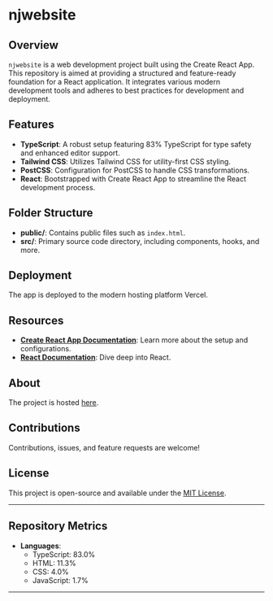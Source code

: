 # njwebsite

## Overview
`njwebsite` is a web development project built using the Create React App. This repository is aimed at providing a structured and feature-ready foundation for a React application. It integrates various modern development tools and adheres to best practices for development and deployment.

## Features
- **TypeScript**: A robust setup featuring 83% TypeScript for type safety and enhanced editor support.
- **Tailwind CSS**: Utilizes Tailwind CSS for utility-first CSS styling.
- **PostCSS**: Configuration for PostCSS to handle CSS transformations.
- **React**: Bootstrapped with Create React App to streamline the React development process.

## Folder Structure
- **public/**: Contains public files such as `index.html`.
- **src/**: Primary source code directory, including components, hooks, and more.

## Deployment
The app is deployed to the modern hosting platform Vercel.

## Resources
- **[Create React App Documentation](https://create-react-app.dev/docs/getting-started/)**: Learn more about the setup and configurations.
- **[React Documentation](https://reactjs.org/docs/getting-started.html)**: Dive deep into React.

## About
The project is hosted [here](https://www.fajanzen.de).

## Contributions
Contributions, issues, and feature requests are welcome!

## License
This project is open-source and available under the [MIT License](LICENSE).

---

## Repository Metrics
- **Languages**: 
  - TypeScript: 83.0%
  - HTML: 11.3%
  - CSS: 4.0%
  - JavaScript: 1.7%
---
